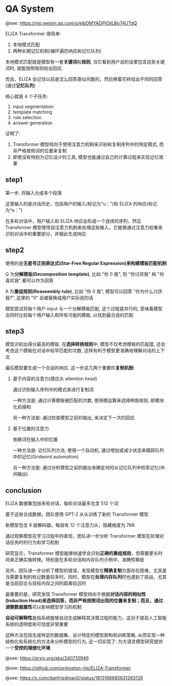 # QA System

@see: https://mp.weixin.qq.com/s/eibDMYADPiOjlLBo74UTdQ

ELIZA Transformer 很简单:

1. 本地模式匹配
2. 两种长期记忆机制(循环遍历响应和记忆队列)

本地模式匹配就是模型有一套**关键词**和**规则**, 当它看到用户说的话里包含这些关键词时, 就能按照规则给出回应.

而且，ELIZA 会记住以前是怎么回答类似问题的，然后换着花样给出不同的回答(通过**记忆队列**)

核心就是 4 个子任务:

1. input segmentation
2. template matching
3. rule selection
4. answer generation

证明了:

1. Transformer 模型倾向于使用注意力机制来识别和复制序列中的特定模式, 而非严格按照词的位置来复制
2. 即使没有特别为记忆设计的工具, 模型也能通过自己的计算过程来实现记忆效果

## step1

第一步, 将输入分成多个段落

这里输入的是对话历史，包括用户的输入(标记为“u：”)和 ELIZA 的响应(标记为“e：”)

在多轮对话中，用户输入和 ELIZA 响应会形成一个连续的序列，然后 Transformer 模型使用自注意力机制来处理这些输入。它能够通过注意力权重来识别对话中的重要部分，并据此生成响应

## step2

使用的是**无星号正则表达式(Star-Free Regular Expression)**来构建**模板匹配机制**

Q 为**分解模板(Decomposition template)**, 比如 "你 0 我", 则 "你讨厌我" 和 "你喜欢我" 都可以作为回答

A 为**重组规则(Reassembly rule)**, 比如 "你 0 我", 模型可以回答 "你为什么讨厌我?", 这里的 "0" 会被替换成用户实际说的话

模型尝试将每个用户 input 与一个分解模板匹配, 这个过程是并行的, 意味着模型会同时比较每个用户输入和所有可能的模板, 以找到最合适的匹配

## step3

模型识别出得分最高的模板, 在**选择转换规则**中, 模型不仅考虑模板的匹配度, 还会考虑这个模板在对话中较早匹配的次数, 这样有利于模型更准确地理解对话的上下文

最后模型要生成一个合适的响应, 这一步这几两个重要的**复制机制**:

1. 基于内容的注意力(感应头 attention head)

    通过识别输入序列中的模式来进行复制词

    一种方法是: 通过计算模板被匹配的次数, 使用模运算来选择种族规则, 即模块化前缀和

    另一种方法是: 通过检查模型之前的输出, 来决定下一次的回应

2. 基于位置的注意力.

    依赖词在输入中的位置

    一种方法是: 记忆队列方法, 使用一个自动机, 通过增加或减少状态来跟踪队列中的记忆(Gridword automation)

    另一种方法是: 通过分析模型之前的输出来确定何时从记忆队列中检索记忆(中间输出)

## conclusion

ELIZA 数据集包括多轮对话，每轮对话最多包含 512 个词

基于这些合成数据，团队使用 GPT-2 从头训练了新的 Transformer 模型

新模型包含 8 层解码器，每层有 12 个注意力头，隐藏维度为 768

通过观察模型在学习过程中的表现，团队进一步分析 Transformer 模型在处理对话任务时的行为和学习机制

研究显示，Transformer 模型能够快速学会识别**正确的重组规则**，但需要更长时间来正确实施转换。特别是在多轮对话和内存队列示例中，准确性略低

另外，团队进一步分析了模型的错误，发现模型在**精确复制**方面存在困难，尤其是当需要复制的标记数量较多时。同时，模型在**处理内存队列**时也遇到了挑战，尤其是当前回合与目标内存之间的距离较远时

最重要的是，研究发现 Transformer 模型倾向于根据**对话内容的相似性(Induction Head)**来选择回答，而非严格按照词出现的位置来复制；而且，通过**调整数据属性**可以影响模型学习的机制

**自动可解释性**是指系统能够自动生成解释其决策过程的能力，这对于提高人工智能系统的透明度和可信度非常重要

这种方法包括生成特定的数据集、设计特定的模型架构和训练策略, 从而实现一种结构化和系统化的方法来分析模型的行为, 这一切实现了: 为大语言模型研究提供一个**受控的理想化环境**

@see: https://arxiv.org/abs/2407.10949

@see: https://github.com/princeton-nlp/ELIZA-Transformer

@see: https://x.com/danfriedman0/status/1813168885631263126
